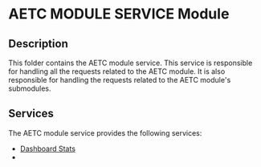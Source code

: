 # AETC MODULE SERVICE Module

## Description
This folder contains the AETC module service. This service is responsible for handling all the requests related to the AETC module. It is also responsible for handling the requests related to the AETC module's submodules.

## Services
The AETC module service provides the following services:
- [Dashboard Stats](./docs/dashboard_stats.md)
- 
